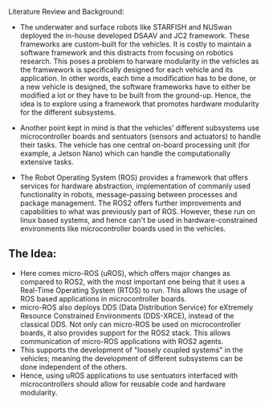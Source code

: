 Literature Review and Background:

* The underwater and surface robots like STARFISH and NUSwan deployed the in-house developed DSAAV and JC2 framework. These frameworks are custom-built for the vehicles. It is costly to maintain a software framework and this distracts from focusing on robotics research. This poses a problem to harware modularity in the vehicles as the framwework is specifically designed for each vehicle and its application. In other words, each time a modification has to be done, or a new vehicle is designed, the software frameworks have to either be modified a lot or they have to be built from the ground-up. Hence, the idea is to explore using a framework that promotes hardware modularity for the different subsystems.

* Another point kept in mind is that the vehicles' different subsystems use microcontroller boards and sentuators (sensors and actuators) to handle their tasks. The vehicle has one central on-board processing unit (for example, a Jetson Nano) which can handle the computationally extensive tasks. 

* The Robot Operating System (ROS) provides a framework that offers services for hardware abstraction, implementation of commanly used functionality in robots, message-passing between processes and package management. The ROS2 offers further improvements and capabilities to what was previously part of ROS. However, these run on linux based systems, and hence can't be used in hardware-constrained environments like microcontroller boards used in the vehicles.

## The Idea:

* Here comes micro-ROS (uROS), which offers major changes as compared to ROS2, with the most important one being that it uses a Real-Time Operating System (RTOS) to run. This allows the usage of ROS based applications in microcontroller boards. 
* micro-ROS also deploys DDS (Data Distribution Service) for eXtremely Resource Constrained Environments (DDS-XRCE), instead of the classical DDS. Not only can micro-ROS be used on microcontroller boards, it also provides support for the ROS2 stack. This allows communication of micro-ROS applications with ROS2 agents.
* This supports the development of "loosely coupled systems" in the vehicles; meaning the development of different subsystems can be done independent of the others. 
* Hence, using uROS applications to use sentuators interfaced with microcontrollers should allow for reusable code and hardware modularity.

